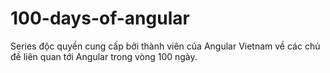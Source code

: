 # 100-days-of-angular
Series độc quyền cung cấp bởi thành viên của Angular Vietnam về các chủ đề liên quan tới Angular trong vòng 100 ngày.
